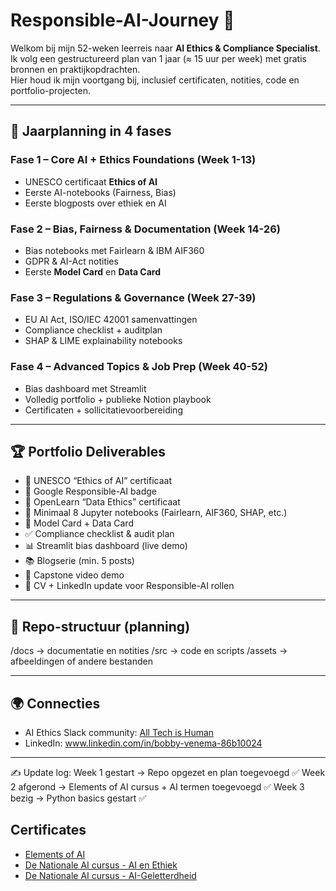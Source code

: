 # Responsible-AI-Journey 🚀

Welkom bij mijn 52-weken leerreis naar **AI Ethics & Compliance Specialist**.  
Ik volg een gestructureerd plan van 1 jaar (≈ 15 uur per week) met gratis bronnen en praktijkopdrachten.  
Hier houd ik mijn voortgang bij, inclusief certificaten, notities, code en portfolio-projecten.  

---

## 📅 Jaarplanning in 4 fases

### Fase 1 – Core AI + Ethics Foundations (Week 1-13)
- UNESCO certificaat **Ethics of AI**
- Eerste AI-notebooks (Fairness, Bias)
- Eerste blogposts over ethiek en AI

### Fase 2 – Bias, Fairness & Documentation (Week 14-26)
- Bias notebooks met Fairlearn & IBM AIF360
- GDPR & AI-Act notities
- Eerste **Model Card** en **Data Card**

### Fase 3 – Regulations & Governance (Week 27-39)
- EU AI Act, ISO/IEC 42001 samenvattingen
- Compliance checklist + auditplan
- SHAP & LIME explainability notebooks

### Fase 4 – Advanced Topics & Job Prep (Week 40-52)
- Bias dashboard met Streamlit
- Volledig portfolio + publieke Notion playbook
- Certificaten + sollicitatievoorbereiding

---

## 🏆 Portfolio Deliverables

- 📜 UNESCO “Ethics of AI” certificaat  
- 📜 Google Responsible-AI badge  
- 📜 OpenLearn “Data Ethics” certificaat  
- 📓 Minimaal 8 Jupyter notebooks (Fairlearn, AIF360, SHAP, etc.)  
- 📄 Model Card + Data Card  
- ✅ Compliance checklist & audit plan  
- 📊 Streamlit bias dashboard (live demo)  
- 📚 Blogserie (min. 5 posts)  
- 🎥 Capstone video demo  
- 💼 CV + LinkedIn update voor Responsible-AI rollen  

---

## 📂 Repo-structuur (planning)
/docs → documentatie en notities
/src → code en scripts
/assets → afbeeldingen of andere bestanden


---

## 🌍 Connecties

- AI Ethics Slack community: [All Tech is Human](https://all-tech-is-human.slack.com)
- LinkedIn: www.linkedin.com/in/bobby-venema-86b10024

---

✍️ Update log:
Week 1 gestart → Repo opgezet en plan toegevoegd ✅
Week 2 afgerond → Elements of AI cursus + AI termen toegevoegd ✅
Week 3 bezig → Python basics gestart ✅


## Certificates
- [Elements of AI](certs/certificate-elements-of-ai-nl.png)
- [De Nationale AI cursus - AI en Ethiek](certs/AEE-58821309.pdf)
- [De Nationale AI cursus - AI-Geletterdheid](certs/BAG-58821309.pdf)
